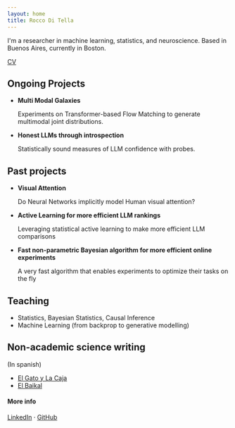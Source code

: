 ```yaml
---
layout: home
title: Rocco Di Tella
---
```

I'm a researcher in machine learning, statistics, and neuroscience. Based in Buenos Aires, currently in Boston.

[CV](https://roccoditella.github.io/cv.pdf)

## Ongoing Projects

- **Multi Modal Galaxies**

  Experiments on Transformer-based Flow Matching to generate multimodal joint distributions.
- **Honest LLMs through introspection**

  Statistically sound measures of LLM confidence with probes.

## Past projects
- **Visual Attention**

  Do Neural Networks implicitly model Human visual attention?
- **Active Learning for more efficient LLM rankings**

  Leveraging statistical active learning to make more efficient LLM comparisons
- **Fast non-parametric Bayesian algorithm for more efficient online experiments**

  A very fast algorithm that enables experiments to optimize their tasks on the fly

## Teaching
- Statistics, Bayesian Statistics, Causal Inference
- Machine Learning (from backprop to generative modelling)

## Non-academic science writing
(In spanish)
- [El Gato y La Caja](https://elgatoylacaja.com/author/roccoelgatoylacaja-com)
- [El Baikal](https://www.elbaikal.com/author/rocco-di-tella/)

#### More info

[LinkedIn](https://www.linkedin.com/in/rocco-di-tella-a10a03127/) · [GitHub](https://github.com/RoccoDiTella)
